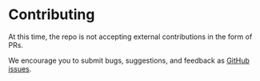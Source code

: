# Contributing

At this time, the repo is not accepting external contributions in the form of PRs. 

We encourage you to submit bugs, suggestions, and feedback as [GitHub issues](https://github.com/Unity-Technologies/PeopleSansPeople/issues).
